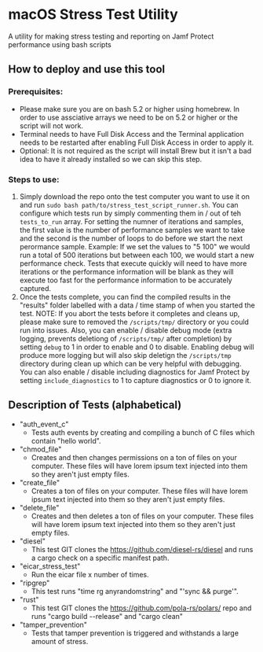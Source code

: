 # macOS Stress Test Utility
A utility for making stress testing and reporting on Jamf Protect performance using bash scripts
## How to deploy and use this tool 

### Prerequisites: 
 - Please make sure you are on bash 5.2 or higher using homebrew. In order to use assciative arrays we need to be on 5.2 or higher or the script will not work. 
 - Terminal needs to have Full Disk Access and the Terminal application needs to be restarted after enabling Full Disk Access in order to apply it. 
 - Optional: It is not required as the script will install Brew but it isn't a bad idea to have it already installed so we can skip this step.

### Steps to use: 
1. Simply download the repo onto the test computer you want to use it on and run `sudo bash path/to/stress_test_script_runner.sh`. You can configure which tests run by simply commenting them in / out of teh `tests_to_run` array. For setting the numner of iterations and samples, the first value is the number of performance samples we want to take and the second is the number of loops to do before we start the next perormance sample. Example: If we set the values to "5 100" we would run a total of 500 iterations but between each 100, we would start a new performance check. Tests that execute quickly will need to have more iterations or the performance information will be blank as they will execute too fast for the performance information to be accurately captured.
2. Once the tests complete, you can find the compiled results in the "results" folder labelled with a data / time stamp of when you started the test. 
NOTE: If you abort the tests before it completes and cleans up, please make sure to removed the `/scripts/tmp/` directory or you could run into issues. Also, you can enable / disable debug mode (extra logging, prevents deletiong of `/scripts/tmp/` after completion) by setting `debug` to 1 in order to enable and 0 to disable. Enabling debug will produce more logging but will also skip deletign the `/scripts/tmp` directory during clean up which can be very helpful with debugging. You can also enable / disable including diagnostics for Jamf Protect by setting `include_diagnostics` to 1 to capture diagnostics or 0 to ignore it. 
## Description of Tests (alphabetical)
- "auth_event_c"
    - Tests auth events by creating and compiling a bunch of C files which contain "hello world".
- "chmod_file"
    - Creates and then changes permissions on a ton of files on your computer. These files will have lorem ipsum text injected into them so they aren't just empty files.
- "create_file"
    - Creates a ton of files on your computer. These files will have lorem ipsum text injected into them so they aren't just empty files.
- "delete_file"
    - Creates and then deletes a ton of files on your computer. These files will have lorem ipsum text injected into them so they aren't just empty files.
- "diesel" 
    - This test GIT clones the https://github.com/diesel-rs/diesel and runs a cargo check on a specific manifest path. 
- "eicar_stress_test"    
    - Run the eicar file x number of times.
- "ripgrep" 
    - This test runs "time rg anyrandomstring" and "'sync && purge'".
- "rust" 
    - This test GIT clones the https://github.com/pola-rs/polars/ repo and runs "cargo build --release" and "cargo clean"
- "tamper_prevention"
    - Tests that tamper prevention is triggered and withstands a large amount of stress. 
